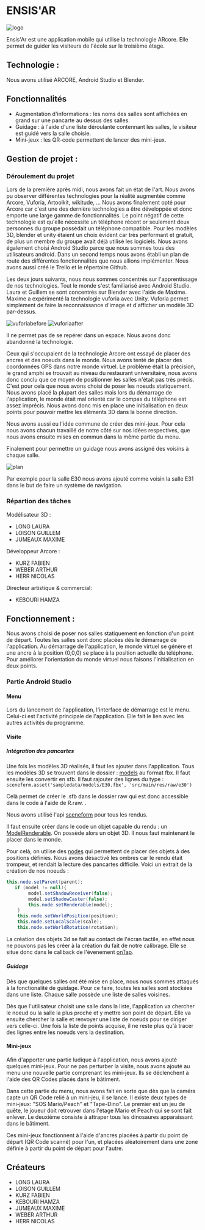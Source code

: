# ENSIS'AR
![logo](images/logo.png)

Ensis'Ar est une application mobile qui utilise la technologie ARcore.
Elle permet de guider les visiteurs de l'école sur le troisième étage.

## Technologie :

Nous avons utilisé ARCORE, Android Studio et Blender.

## Fonctionnalités

* Augmentation d'informations : les noms des salles sont affichées en grand sur une pancarte au dessus des salles.
* Guidage : à l'aide d'une liste déroulante contennant les salles, le visiteur est guidé vers la salle choisie.
* Mini-jeux : les QR-code permettent de lancer des mini-jeux.

## Gestion de projet :

### Déroulement du projet

 Lors de la première après midi, nous avons fait un état de l'art. Nous avons pu observer différentes technologies pour la réalité augmentée comme Arcore, Vuforia, Artoolkit, wikitude, ... Nous avons finalement opté pour Arcore car c'est une des dernière technologies a être développée et donc emporte une large gamme de fonctionnalités. Le point négatif de cette technologie est qu'elle nécessite un téléphone récent or seulement deux personnes du groupe possédait un téléphone compatible. Pour les modèles 3D, blender et unity étaient un choix évident car très performant et gratuit, de plus un membre du groupe avait déjà utilisé les logiciels. Nous avons également choisi Android Studio parce que nous sommes tous des utilisateurs android.
 Dans un second temps nous avons établi un plan de route des différentes fonctionnalités que nous allions implémenter. Nous avons aussi créé le Trello et le répertoire Github.

 Les deux jours suivants, nous nous sommes concentrés sur l'apprentissage de nos technologies. Tout le monde s'est familiarisé avec Android Studio. Laura et Guillem se sont concentrés sur Blender avec l'aide de Maxime. Maxime a expérimenté la technologie vuforia avec Unity.
 Vuforia permet simplement de faire la reconnaissance d'image et d'afficher un modèle 3D par-dessus.

 ![vuforiabefore](images/vuforia.png) ![vuforiaafter](images/vuforia2.png)

 Il ne permet pas de se repérer dans un espace. Nous avons donc abandonné la technologie.

Ceux qui s'occupaient de la technologie Arcore ont essayé de placer des ancres et des noeuds dans le monde.
Nous avons tenté de placer des coordonnées GPS dans notre monde virtuel. Le problème était la précision, le grand amphi se trouvait au niveau du restaurant universitaire, nous avons donc conclu que ce moyen de positionner les salles n'était pas très précis. C'est pour cela que nous avons choisi de poser les noeuds statiquement.
Nous avons placé la plupart des salles mais lors du démarrage de l'application, le monde était mal orienté car le compas du téléphone est assez imprécis. Nous avons donc mis en place une initialisation  en deux points pour pouvoir mettre les éléments 3D dans la bonne direction.

Nous avons aussi eu l'idée commune de créer des mini-jeux. Pour cela nous avons chacun travaillé de notre côté sur nos idées respectives, que nous avons ensuite mises en commun dans la même partie du menu.


Finalement pour permettre un guidage nous avons assigné des voisins à chaque salle.

![plan](images/plan.png)

Par exemple pour la salle E30 nous avons ajouté comme voisin la salle E31 dans le but de faire un système de navigation.


### Répartion des tâches

Modélisateur 3D :

* LONG LAURA
* LOISON GUILLEM
* JUMEAUX MAXIME

Développeur Arcore :
* KURZ FABIEN
* WEBER ARTHUR
* HERR NICOLAS

Directeur artistique & commercial:

* KEBOURI HAMZA



## Fonctionnement :
  Nous avons choisi de poser nos salles statiquement en fonction d'un point de départ. Toutes les salles sont donc placées dès le démarrage de l'application. Au démarrage de l'application, le monde virtuel se génère et une ancre à la position (0,0,0) se place à la position actuelle du téléphone. Pour améliorer l'orientation du monde virtuel nous faisons l'initialisation en deux points.

### Partie Android Studio

#### Menu
  Lors du lancement de l'application, l'interface de démarrage est le menu. Celui-ci est l'activité principale de l'application. Elle fait le lien avec les autres activités du programme.

#### Visite

##### Intégration des pancartes
 Une fois les modèles 3D réalisés, il faut les ajouter dans l'application. Tous les modèles 3D se trouvent dans le dossier : [models](ENSISAR/app/sampledata/models) au format fbx. Il faut ensuite les convertir en sfb. Il faut rajouter des lignes du type :
 `sceneform.asset('sampledata/models/E30.fbx',
        'src/main/res/raw/e30')`

Celà permet de créer le .sfb dans le dossier raw qui est donc accessible dans le code à l'aide de R.raw. .

Nous avons utilisé l'api [sceneform](https://developers.google.com/ar/develop/java/sceneform/) pour tous les rendus.

Il faut ensuite créer dans le code un objet capable du rendu : un [ModelRenderable](ENSISAR/app/src/main/java/com/example/ensisar/EnsisarVisit.java#L187).
On possède alors un objet 3D. Il nous faut maintenant le placer dans le monde.

Pour celà, on utilise des [nodes](https://developers.google.com/ar/reference/java/sceneform/reference/com/google/ar/sceneform/Node) qui permettent de placer des objets à des positions définies.
Nous avons désactivé les ombres car le rendu était trompeur, et rendait la lecture des pancartes difficile. Voici un extrait de la création de nos noeuds :

``` java
this.node.setParent(parent);
   if (model != null){
        model.setShadowReceiver(false);
        model.setShadowCaster(false);
        this.node.setRenderable(model);
    }
    this.node.setWorldPosition(position);
    this.node.setLocalScale(scale);
    this.node.setWorldRotation(rotation);
```

La création des objets 3d se fait au contact de l'écran tactile, en effet nous ne pouvons pas les créer à la création du fait de notre calibrage.
Elle se situe donc dans le callback de l'évenement [onTap](ENSISAR/app/src/main/java/com/example/ensisar/EnsisarVisit.java#L366).




##### Guidage

  Dès que quelques salles ont été mise en place, nous nous sommes attaqués à la fonctionalité de guidage. Pour ce faire, toutes les salles sont stockées dans une liste. Chaque salle possède une liste de salles voisines.

  Dès que l'utilisateur choisit une salle dans la liste, l'application va chercher le noeud ou la salle la plus proche et y mettre son point de départ. Elle va ensuite chercher la salle et renvoyer une liste de noeuds pour se diriger vers celle-ci. Une fois la liste de points acquise, il ne reste plus qu'à tracer des lignes entre les noeuds vers la destination.


#### Mini-jeux

Afin d'apporter une partie ludique à l'application, nous avons ajouté quelques mini-jeux. Pour ne pas perturber la visite, nous avons ajouté au menu une nouvelle partie comprenant les mini-jeux. Ils se déclenchent à l'aide des QR Codes placés dans le bâtiment.
  
  Dans cette partie du menu, nous avons fait en sorte que dès que la caméra capte un QR Code relié à un mini-jeu, il se lance. Il existe deux types de mini-jeux: "SOS Mario/Peach" et "Tape-Dino". Le premier est un jeu de quête, le joueur doit retrouver dans l'étage Mario et Peach qui se sont fait enlever. Le deuxième consiste à attraper tous les dinosaures apparaissant dans le bâtiment.

  Ces mini-jeux fonctionnent à l'aide d'ancres placées à partir du point de départ (QR Code scanné) pour l'un, et placées aléatoirement dans une zone définie à partir du point de départ pour l'autre.


## Créateurs

* LONG LAURA
* LOISON GUILLEM
* KURZ FABIEN
* KEBOURI HAMZA
* JUMEAUX MAXIME
* WEBER ARTHUR
* HERR NICOLAS
